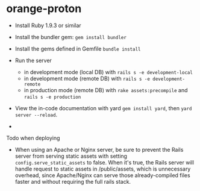 orange-proton
=============

* Install Ruby 1.9.3 or similar
* Install the bundler gem: `gem install bundler`
* Install the gems defined in Gemfile `bundle install`
* Run the server
  * in development mode (local DB) with `rails s -e development-local`
  * in development mode (remote DB) with `rails s -e development-remote`
  * in production mode (remote DB) with `rake assets:precompile` and `rails s -e production`


* View the in-code documentation with yard `gem install yard`, then `yard server --reload`.

*

Todo when deploying
* When using an Apache or Nginx server, be sure to prevent the Rails server from serving static assets with setting `config.serve_static_assets` to false. When it's true, the Rails server will handle request to static assets in /public/assets, which is unnecessary overhead, since Apache/Nginx can serve those already-compiled files faster and without requiring the full rails stack.
